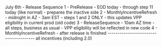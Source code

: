 July 6th - Release Sequence
1 - PreRelease              - EOD today                 - through step 11 today (like normal)  - prepares the inactive side
2 - MonthlyIncentiveRefresh - midnight in AZ - 3am EST  - steps 1 and 2 ONLY                   - this updates VPP eligibility in current prod (old code)
3 - ReleaseSequence         - 10am AZ time              - all steps, business as usual         - VPP eligibility will be reflected in new code
4 - MonthlyIncentiveRefresh - after release is finished ---------------------------------------- all incentives (including 2.0)




